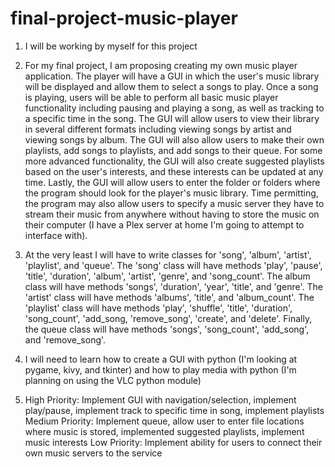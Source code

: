 # final-project-music-player
1. I will be working by myself for this project

2. For my final project, I am proposing creating my own music player application. The player will have a GUI in which the user's music library will be displayed and allow them to select a songs to play. Once a song is playing, users will be able to perform all basic music player functionality including pausing and playing a song, as well as tracking to a specific time in the song. The GUI will allow users to view their library in several different formats including viewing songs by artist and viewing songs by album. The GUI will also allow users to make their own playlists, add songs to playlists, and add songs to their queue. For some more advanced functionality, the GUI will also create suggested playlists based on the user's interests, and these interests can be updated at any time. Lastly, the GUI will allow users to enter the folder or folders where the program should look for the player's music library. Time permitting, the program may also allow users to specify a music server they have to stream their music from anywhere without having to store the music on their computer (I have a Plex server at home I'm going to attempt to interface with).

3. At the very least I will have to write classes for 'song', 'album', 'artist', 'playlist', and 'queue'. The 'song' class will have methods 'play', 'pause', 'title', 'duration', 'album', 'artist', 'genre', and 'song_count'. The album class will have methods 'songs', 'duration', 'year', 'title', and 'genre'. The 'artist' class will have methods 'albums', 'title', and 'album_count'. The 'playlist' class will have methods 'play', 'shuffle', 'title', 'duration', 'song_count', 'add_song, 'remove_song', 'create', and 'delete'. Finally, the queue class will have methods 'songs', 'song_count', 'add_song', and 'remove_song'.

4. I will need to learn how to create a GUI with python (I'm looking at pygame, kivy, and tkinter) and how to play media with python (I'm planning on using the VLC python module)
5. High Priority: Implement GUI with navigation/selection, implement play/pause, implement track to specific time in song, implement playlists
   Medium Priority: Implement queue, allow user to enter file locations where music is stored, implemented suggested playlists, implement music interests
   Low Priority: Implement ability for users to connect their own music servers to the service

